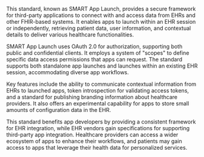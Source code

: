 This standard, known as SMART App Launch, provides a secure framework for third-party applications to connect with and access data from EHRs and other FHIR-based systems. It enables apps to launch within an EHR session or independently, retrieving patient data, user information, and contextual details to deliver various healthcare functionalities.

SMART App Launch uses OAuth 2.0 for authorization, supporting both public and confidential clients. It employs a system of "scopes" to define specific data access permissions that apps can request. The standard supports both standalone app launches and launches within an existing EHR session, accommodating diverse app workflows.

Key features include the ability to communicate contextual information from EHRs to launched apps, token introspection for validating access tokens, and a standard for publishing branding information about healthcare providers. It also offers an experimental capability for apps to store small amounts of configuration data in the EHR.

This standard benefits app developers by providing a consistent framework for EHR integration, while EHR vendors gain specifications for supporting third-party app integration. Healthcare providers can access a wider ecosystem of apps to enhance their workflows, and patients may gain access to apps that leverage their health data for personalized services.